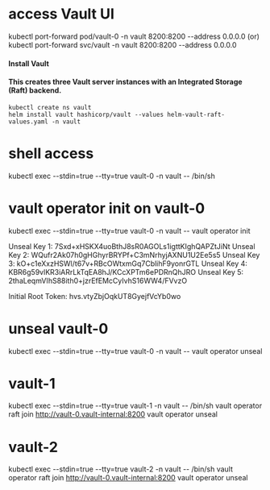 # access Vault UI
kubectl port-forward pod/vault-0 -n vault 8200:8200 --address 0.0.0.0
(or)
kubectl port-forward svc/vault -n vault 8200:8200 --address 0.0.0.0

#### Install Vault
#### This creates three Vault server instances with an Integrated Storage (Raft) backend.
```
kubectl create ns vault
helm install vault hashicorp/vault --values helm-vault-raft-values.yaml -n vault
```
# shell access
kubectl exec --stdin=true --tty=true vault-0 -n vault -- /bin/sh

# vault operator init on vault-0
kubectl exec --stdin=true --tty=true vault-0 -n vault -- vault operator init

Unseal Key 1: 7Sxd+xHSKX4uoBthJ8sR0AGOLs1igttKIghQAPZtJiNt
Unseal Key 2: WQufr2Ak07h0gHGhyrBRYPf+C3mNrhyjAXNU1U2Ee5s5
Unseal Key 3: kO+c1eXxzHSWl/t67v+RBcOWtxmGq7CblihF9yonrGTL
Unseal Key 4: KBR6g59vlKR3iARrLkTqEA8hJ/KCcXPTm6ePDRnQhJRO
Unseal Key 5: 2thaLeqmVIhS88ith0+jzrEfEMcCyIvhS16WW4/FVvzO

Initial Root Token: hvs.vtyZbjOqkUT8GyejfVcYb0wo

# unseal vault-0
kubectl exec --stdin=true --tty=true vault-0 -n vault -- vault operator unseal

# vault-1
kubectl exec --stdin=true --tty=true vault-1 -n vault -- /bin/sh
vault operator raft join http://vault-0.vault-internal:8200
vault operator unseal

# vault-2
kubectl exec --stdin=true --tty=true vault-2 -n vault -- /bin/sh
vault operator raft join http://vault-0.vault-internal:8200
vault operator unseal